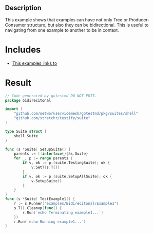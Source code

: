 ## Description

This example shows that examples can have not only Tree or Producer-Consumer structure,  but also they can be bidirectional. 
This is useful to navigating from one example to another to be in context.

# Includes

- [This examples links to](./Example1) 

# Result


```go
// Code generated by gotestmd DO NOT EDIT.
package bidirecitonal

import (
	"github.com/networkservicemesh/gotestmd/pkg/suites/shell"
	"github.com/stretchr/testify/suite"
)

type Suite struct {
	shell.Suite
}

func (s *Suite) SetupSuite() {
	parents := []interface{}{&s.Suite}
	for _, p := range parents {
		if v, ok := p.(suite.TestingSuite); ok {
			v.SetT(s.T())
		}
		if v, ok := p.(suite.SetupAllSuite); ok {
			v.SetupSuite()
		}
	}
}
func (s *Suite) TestExample1() {
	r := s.Runner("examples/Bidirecitonal/Example1")
	s.T().Cleanup(func() {
		r.Run(`echo Terminating example1...`)
	})
	r.Run(`echo Running example1...`)
}

```